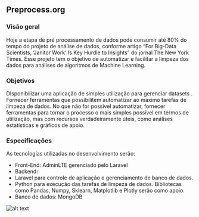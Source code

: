 ## Preprocess.org

### Visão geral
Hoje a etapa de pré processamento de dados pode consumir até 80% do tempo do projeto de análise de dados, conforme artigo “For Big-Data Scientists, ‘Janitor Work’ Is Key Hurdle to Insights” do jornal  The New York Times. Esse projeto tem o objetivo de automatizar e facilitar a limpeza dos dados para análises de algoritmos de Machine Learning.
### Objetivos
DIsponibilizar uma  aplicação de simples utilização para gerenciar datasets .
Fornecer ferramentas que possibilitem automatizar ao máximo tarefas de limpeza de dados.
No que não for possível automatizar, fornecer ferramentas para tornar o processo o mais simples possível em termos de utilização, mas com recursos verdadeiramente úteis, como análises estatísticas e gráficos de apoio.
### Especificações
As tecnologias utilizadas no desenvolvimento serão:
- Front-End: AdminLTE gerenciado pelo Laravel
- Backend: 
- Laravel para controle de aplicação e gerenciamento de banco de dados.
- Python para execução das tarefas de limpeza de dados. Bibliotecas como Pandas, Numpy, Sklearn, Matplotlib e Plotly serão como apoio.
- Banco de dados: MongoDB 

![alt text](https://github.com/preprocessorg/preprocess/blob/master/Estrutura-menor.jpeg)

